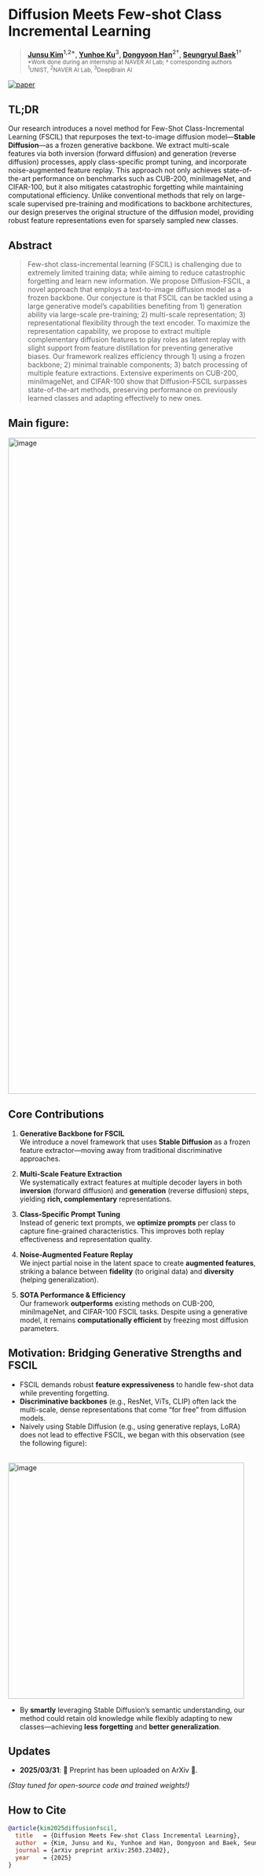 # Diffusion Meets Few-shot Class Incremental Learning

> **[Junsu Kim](https://sites.google.com/view/jjunsss)<sup>1,2\*</sup>, [Yunhoe Ku](https://github.com/samsara-ku)<sup>3</sup>, [Dongyoon Han](https://sites.google.com/site/dyhan0920/)<sup>2†</sup>, [Seungryul Baek](https://sites.google.com/site/bsrvision00/)<sup>1†</sup>** \
> <sub>*Work done during an internship at NAVER AI Lab; † corresponding authors</sub>  
> <sub><sup>1</sup>UNIST, <sup>2</sup>NAVER AI Lab, <sup>3</sup>DeepBrain AI</sub>

[![paper](https://img.shields.io/badge/arXiv-Paper-red.svg)](https://arxiv.org/pdf/2503.23402v1)


## TL;DR 

Our research introduces a novel method for Few-Shot Class-Incremental Learning (FSCIL) that repurposes the text-to-image diffusion model—**Stable Diffusion**—as a frozen generative backbone. We extract multi-scale features via both inversion (forward diffusion) and generation (reverse diffusion) processes, apply class-specific prompt tuning, and incorporate noise-augmented feature replay. This approach not only achieves state-of-the-art performance on benchmarks such as CUB-200, miniImageNet, and CIFAR-100, but it also mitigates catastrophic forgetting while maintaining computational efficiency.
Unlike conventional methods that rely on large-scale supervised pre-training and modifications to backbone architectures, our design preserves the original structure of the diffusion model, providing robust feature representations even for sparsely sampled new classes.


## Abstract
> Few-shot class-incremental learning (FSCIL) is challenging due to extremely limited training data; while aiming to reduce catastrophic forgetting and learn new information. We propose Diffusion-FSCIL, a novel approach that employs a text-to-image diffusion model as a frozen backbone. Our conjecture is that FSCIL can be tackled using a large generative model’s capabilities benefiting from 1) generation ability via large-scale pre-training; 2) multi-scale representation; 3) representational flexibility through the text encoder. To maximize the representation capability, we propose to extract multiple complementary diffusion features to play roles as latent replay with slight support from feature distillation for preventing generative biases. Our framework realizes efficiency through 1) using a frozen backbone; 2) minimal trainable components; 3) batch processing of multiple feature extractions. Extensive experiments on CUB-200, miniImageNet, and CIFAR-100 show that Diffusion-FSCIL surpasses state-of-the-art methods, preserving performance on previously learned classes and adapting effectively to new ones. 

## Main figure:
<img width="1333" alt="image" src="https://github.com/user-attachments/assets/340f768b-9c92-47b6-8303-4566806bc52b" />

## Core Contributions

1. **Generative Backbone for FSCIL**  
   We introduce a novel framework that uses **Stable Diffusion** as a frozen feature extractor—moving away from traditional discriminative approaches.
   
2. **Multi-Scale Feature Extraction**  
   We systematically extract features at multiple decoder layers in both **inversion** (forward diffusion) and **generation** (reverse diffusion) steps, yielding **rich, complementary** representations.

3. **Class-Specific Prompt Tuning**  
   Instead of generic text prompts, we **optimize prompts** per class to capture fine-grained characteristics. This improves both replay effectiveness and representation quality.

4. **Noise-Augmented Feature Replay**  
   We inject partial noise in the latent space to create **augmented features**, striking a balance between **fidelity** (to original data) and **diversity** (helping generalization).

5. **SOTA Performance & Efficiency**  
   Our framework **outperforms** existing methods on CUB-200, miniImageNet, and CIFAR-100 FSCIL tasks. Despite using a generative model, it remains **computationally efficient** by freezing most diffusion parameters.


## Motivation: Bridging Generative Strengths and FSCIL
- FSCIL demands robust **feature expressiveness** to handle few-shot data while preventing forgetting.  
- **Discriminative backbones** (e.g., ResNet, ViTs, CLIP) often lack the multi-scale, dense representations that come “for free” from diffusion models.  
- Naively using Stable Diffusion (e.g., using generative replays, LoRA) does not lead to effective FSCIL, we began with this observation (see the following figure):

 &nbsp;&nbsp;&nbsp;&nbsp;&nbsp;&nbsp;&nbsp;&nbsp;&nbsp;&nbsp;&nbsp;&nbsp;&nbsp;&nbsp;&nbsp;&nbsp;&nbsp;&nbsp;&nbsp;&nbsp;&nbsp;&nbsp;&nbsp;&nbsp;&nbsp;&nbsp;&nbsp;&nbsp;&nbsp;&nbsp;&nbsp;&nbsp;&nbsp;&nbsp;&nbsp;&nbsp;&nbsp;&nbsp;&nbsp;&nbsp;&nbsp;&nbsp;&nbsp;&nbsp;&nbsp;&nbsp;&nbsp;&nbsp;&nbsp;&nbsp;&nbsp;&nbsp;&nbsp;&nbsp;<img width="480" alt="image"  src="https://github.com/user-attachments/assets/f80ffc10-d687-4ee2-aea4-569a57ba2b5a">


- By **smartly** leveraging Stable Diffusion’s semantic understanding, our method could retain old knowledge while flexibly adapting to new classes—achieving **less forgetting** and **better generalization**.
## Updates

- **2025/03/31**: 🎉 Preprint has been uploaded on ArXiv 🎉.

*(Stay tuned for open-source code and trained weights!)*

## How to Cite

```bibtex
@article{kim2025diffusionfscil,
  title   = {Diffusion Meets Few-shot Class Incremental Learning},
  author  = {Kim, Junsu and Ku, Yunhoe and Han, Dongyoon and Baek, Seungryul},
  journal = {arXiv preprint arXiv:2503.23402},
  year    = {2025}
}
